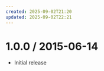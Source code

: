 ```yaml
---
created: 2025-09-02T21:20
updated: 2025-09-02T22:21
---
```

1.0.0 / 2015-06-14
==================

  * Initial release
